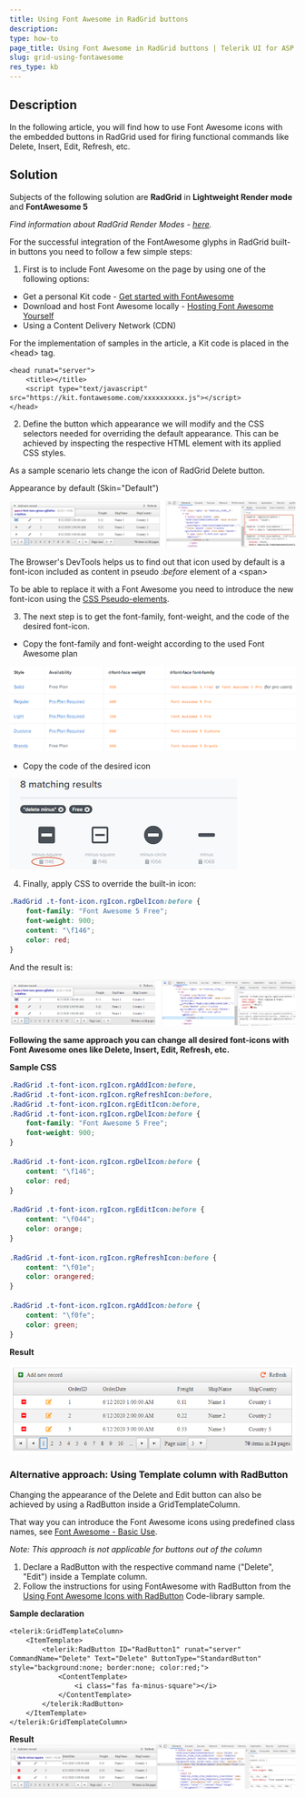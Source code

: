```yaml
---
title: Using Font Awesome in RadGrid buttons
description: 
type: how-to
page_title: Using Font Awesome in RadGrid buttons | Telerik UI for ASP.NET AJAX
slug: grid-using-fontawesome
res_type: kb
---
```


## Description

In the following article, you will find how to use Font Awesome icons with the embedded buttons in RadGrid used for firing functional commands like Delete, Insert, Edit, Refresh, etc.

## Solution

Subjects of the following solution are **RadGrid** in **Lightweight Render mode** and **FontAwesome 5**

*Find information about RadGrid Render Modes - [here](https://docs.telerik.com/devtools/aspnet-ajax/controls/grid/mobile-support/render-modes).*

For the successful integration of the FontAwesome glyphs in RadGrid built-in buttons you need to follow a few simple steps:

1) First is to include Font Awesome on the page by using one of the following options:

- Get a personal Kit code - [Get started with FontAwesome](https://fontawesome.com/start)
- Download and host Font Awesome locally - [Hosting Font Awesome Yourself](https://fontawesome.com/how-to-use/on-the-web/setup/hosting-font-awesome-yourself)
- Using a Content Delivery Network (CDN)

For the implementation of samples in the article, a Kit code is placed in the \<head> tag.

````ASPX
<head runat="server">
    <title></title>
    <script type="text/javascript" src="https://kit.fontawesome.com/xxxxxxxxxx.js"></script>
</head>
````

2) Define the button which appearance we will modify and the CSS selectors needed for overriding the default appearance. This can be achieved by inspecting the respective HTML element with its applied CSS styles.

As a sample scenario lets change the icon of RadGrid Delete button.

Appearance by default (Skin="Default") 

![Inspect HTML and CSS of rendered delete button](images/fontawesome_default.png)

The Browser's DevTools helps us to find out that icon used by default is a font-icon included as content in pseudo *:before* element of a \<span>

To be able to replace it with a Font Awesome you need to introduce the new font-icon using the [CSS Pseudo-elements](https://fontawesome.com/how-to-use/on-the-web/advanced/css-pseudo-elements).

3) The next step is to get the font-family, font-weight, and the code of the desired font-icon.
- Copy the font-family and font-weight according to the used Font Awesome plan

![Font Awesome plans](images/fontawesome_fontFamilies.png)

- Copy the code of the desired icon

![Icon code](images/fontawesome_iconCode.png)

4) Finally, apply CSS to override the built-in icon:

````CSS
.RadGrid .t-font-icon.rgIcon.rgDelIcon:before {
    font-family: "Font Awesome 5 Free";
    font-weight: 900;
    content: "\f146";
    color: red;
}
````

And the result is:

![FontAwesome Delete icon](images/fontawesome_result1.png)

**Following the same approach you can change all desired font-icons with Font Awesome ones like Delete, Insert, Edit, Refresh, etc.**

**Sample CSS**

````CSS
.RadGrid .t-font-icon.rgIcon.rgAddIcon:before,
.RadGrid .t-font-icon.rgIcon.rgRefreshIcon:before,
.RadGrid .t-font-icon.rgIcon.rgEditIcon:before,
.RadGrid .t-font-icon.rgIcon.rgDelIcon:before {
    font-family: "Font Awesome 5 Free";
    font-weight: 900;
}

.RadGrid .t-font-icon.rgIcon.rgDelIcon:before {
    content: "\f146";
    color: red;
}

.RadGrid .t-font-icon.rgIcon.rgEditIcon:before {
    content: "\f044";
    color: orange;
}

.RadGrid .t-font-icon.rgIcon.rgRefreshIcon:before {
    content: "\f01e";
    color: orangered;
}

.RadGrid .t-font-icon.rgIcon.rgAddIcon:before {
    content: "\f0fe";
    color: green;
}
````

**Result**

![FontAwesome command buttons](images/fontawesome_resultComplete.png)

### Alternative approach: Using Template column with RadButton

Changing the appearance of the Delete and Edit button can also be achieved by using a RadButton inside a GridTemplateColumn.

That way you can introduce the Font Awesome icons using predefined class names, see [Font Awesome - Basic Use](https://fontawesome.com/how-to-use/on-the-web/referencing-icons/basic-use).

*Note: This approach is not applicable for buttons out of the column*

1. Declare a RadButton with the respective command name ("Delete", "Edit") inside a Template column.
2. Follow the instructions for using FontAwesome with RadButton from the [Using Font Awesome Icons with RadButton](https://www.telerik.com/support/code-library/using-font-awesome-icons-with-radbutton) Code-library sample.

**Sample declaration**

````ASPX
<telerik:GridTemplateColumn>
    <ItemTemplate>
        <telerik:RadButton ID="RadButton1" runat="server" CommandName="Delete" Text="Delete" ButtonType="StandardButton" style="background:none; border:none; color:red;">
            <ContentTemplate>
                <i class="fas fa-minus-square"></i>
            </ContentTemplate>
        </telerik:RadButton>
    </ItemTemplate>
</telerik:GridTemplateColumn>
````

**Result**
![Font Awesome Delete Button in Template Column](images/fontawesome_resultTemplate.png)

 
